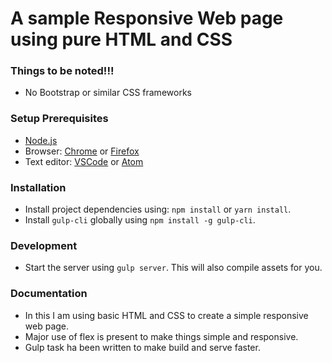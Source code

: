 # A sample Responsive Web page using pure HTML and CSS


### Things to be noted!!!

- No Bootstrap or similar CSS frameworks

### Setup Prerequisites

- [Node.js](https://nodejs.org/en/)
- Browser: [Chrome](https://www.google.com/chrome/) or [Firefox](https://www.mozilla.org/en-US/firefox/new/)
- Text editor: [VSCode](https://code.visualstudio.com/) or [Atom](https://atom.io/)

### Installation

- Install project dependencies using: `npm install` or `yarn install`.
- Install `gulp-cli` globally using `npm install -g gulp-cli`.

### Development

- Start the server using `gulp server`. This will also compile assets for you.


### Documentation
* In this I am using basic HTML and CSS to create a simple responsive web page.
* Major use of flex is present to make things simple and responsive.
* Gulp task ha been written to make build and serve faster.
